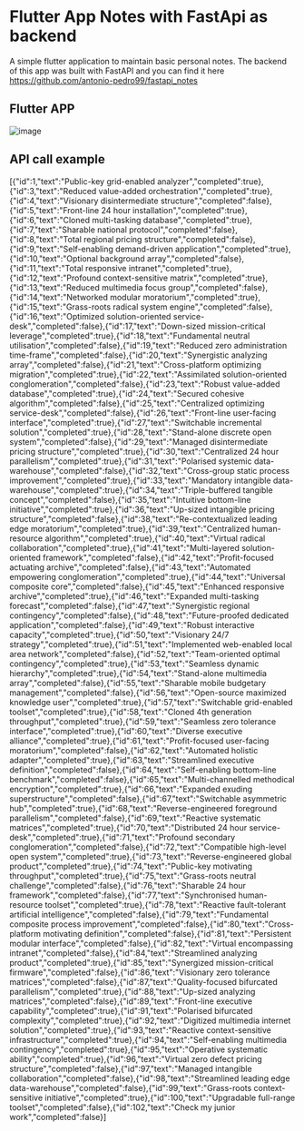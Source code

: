 # Flutter App Notes with FastApi as backend

A simple flutter application to maintain basic personal notes. The backend of this app was built with FastAPI and you can find it here https://github.com/antonio-pedro99/fastapi_notes

## Flutter APP

![image](https://user-images.githubusercontent.com/42675180/160121231-cbc19c90-c77a-4007-99ea-491278c381b7.png)


## API call example

[{"id":1,"text":"Public-key grid-enabled analyzer","completed":true},{"id":3,"text":"Reduced value-added orchestration","completed":true},{"id":4,"text":"Visionary disintermediate structure","completed":false},{"id":5,"text":"Front-line 24 hour installation","completed":true},{"id":6,"text":"Cloned multi-tasking database","completed":true},{"id":7,"text":"Sharable national protocol","completed":false},{"id":8,"text":"Total regional pricing structure","completed":false},{"id":9,"text":"Self-enabling demand-driven application","completed":true},{"id":10,"text":"Optional background array","completed":false},{"id":11,"text":"Total responsive intranet","completed":true},{"id":12,"text":"Profound context-sensitive matrix","completed":true},{"id":13,"text":"Reduced multimedia focus group","completed":false},{"id":14,"text":"Networked modular moratorium","completed":true},{"id":15,"text":"Grass-roots radical system engine","completed":false},{"id":16,"text":"Optimized solution-oriented service-desk","completed":false},{"id":17,"text":"Down-sized mission-critical leverage","completed":true},{"id":18,"text":"Fundamental neutral utilisation","completed":false},{"id":19,"text":"Reduced zero administration time-frame","completed":false},{"id":20,"text":"Synergistic analyzing array","completed":false},{"id":21,"text":"Cross-platform optimizing migration","completed":true},{"id":22,"text":"Assimilated solution-oriented conglomeration","completed":false},{"id":23,"text":"Robust value-added database","completed":true},{"id":24,"text":"Secured cohesive algorithm","completed":false},{"id":25,"text":"Centralized optimizing service-desk","completed":false},{"id":26,"text":"Front-line user-facing interface","completed":true},{"id":27,"text":"Switchable incremental solution","completed":true},{"id":28,"text":"Stand-alone discrete open system","completed":false},{"id":29,"text":"Managed disintermediate pricing structure","completed":true},{"id":30,"text":"Centralized 24 hour parallelism","completed":true},{"id":31,"text":"Polarised systemic data-warehouse","completed":false},{"id":32,"text":"Cross-group static process improvement","completed":true},{"id":33,"text":"Mandatory intangible data-warehouse","completed":true},{"id":34,"text":"Triple-buffered tangible concept","completed":false},{"id":35,"text":"Intuitive bottom-line initiative","completed":true},{"id":36,"text":"Up-sized intangible pricing structure","completed":false},{"id":38,"text":"Re-contextualized leading edge moratorium","completed":true},{"id":39,"text":"Centralized human-resource algorithm","completed":true},{"id":40,"text":"Virtual radical collaboration","completed":true},{"id":41,"text":"Multi-layered solution-oriented framework","completed":false},{"id":42,"text":"Profit-focused actuating archive","completed":false},{"id":43,"text":"Automated empowering conglomeration","completed":true},{"id":44,"text":"Universal composite core","completed":false},{"id":45,"text":"Enhanced responsive archive","completed":true},{"id":46,"text":"Expanded multi-tasking forecast","completed":false},{"id":47,"text":"Synergistic regional contingency","completed":false},{"id":48,"text":"Future-proofed dedicated application","completed":false},{"id":49,"text":"Robust interactive capacity","completed":true},{"id":50,"text":"Visionary 24/7 strategy","completed":true},{"id":51,"text":"Implemented web-enabled local area network","completed":false},{"id":52,"text":"Team-oriented optimal contingency","completed":true},{"id":53,"text":"Seamless dynamic hierarchy","completed":true},{"id":54,"text":"Stand-alone multimedia array","completed":false},{"id":55,"text":"Sharable mobile budgetary management","completed":false},{"id":56,"text":"Open-source maximized knowledge user","completed":true},{"id":57,"text":"Switchable grid-enabled toolset","completed":true},{"id":58,"text":"Cloned 4th generation throughput","completed":true},{"id":59,"text":"Seamless zero tolerance interface","completed":true},{"id":60,"text":"Diverse executive alliance","completed":true},{"id":61,"text":"Profit-focused user-facing moratorium","completed":false},{"id":62,"text":"Automated holistic adapter","completed":true},{"id":63,"text":"Streamlined executive definition","completed":false},{"id":64,"text":"Self-enabling bottom-line benchmark","completed":false},{"id":65,"text":"Multi-channelled methodical encryption","completed":true},{"id":66,"text":"Expanded exuding superstructure","completed":false},{"id":67,"text":"Switchable asymmetric hub","completed":true},{"id":68,"text":"Reverse-engineered foreground parallelism","completed":false},{"id":69,"text":"Reactive systematic matrices","completed":true},{"id":70,"text":"Distributed 24 hour service-desk","completed":true},{"id":71,"text":"Profound secondary conglomeration","completed":false},{"id":72,"text":"Compatible high-level open system","completed":true},{"id":73,"text":"Reverse-engineered global product","completed":true},{"id":74,"text":"Public-key motivating throughput","completed":true},{"id":75,"text":"Grass-roots neutral challenge","completed":false},{"id":76,"text":"Sharable 24 hour framework","completed":false},{"id":77,"text":"Synchronised human-resource toolset","completed":true},{"id":78,"text":"Reactive fault-tolerant artificial intelligence","completed":false},{"id":79,"text":"Fundamental composite process improvement","completed":false},{"id":80,"text":"Cross-platform motivating definition","completed":false},{"id":81,"text":"Persistent modular interface","completed":false},{"id":82,"text":"Virtual encompassing intranet","completed":false},{"id":84,"text":"Streamlined analyzing product","completed":true},{"id":85,"text":"Synergized mission-critical firmware","completed":false},{"id":86,"text":"Visionary zero tolerance matrices","completed":false},{"id":87,"text":"Quality-focused bifurcated parallelism","completed":true},{"id":88,"text":"Up-sized analyzing matrices","completed":false},{"id":89,"text":"Front-line executive capability","completed":true},{"id":91,"text":"Polarised bifurcated complexity","completed":true},{"id":92,"text":"Digitized multimedia internet solution","completed":true},{"id":93,"text":"Reactive context-sensitive infrastructure","completed":true},{"id":94,"text":"Self-enabling multimedia contingency","completed":true},{"id":95,"text":"Operative systematic ability","completed":true},{"id":96,"text":"Virtual zero defect pricing structure","completed":false},{"id":97,"text":"Managed intangible collaboration","completed":false},{"id":98,"text":"Streamlined leading edge data-warehouse","completed":false},{"id":99,"text":"Grass-roots context-sensitive initiative","completed":true},{"id":100,"text":"Upgradable full-range toolset","completed":false},{"id":102,"text":"Check my junior work","completed":false}]
